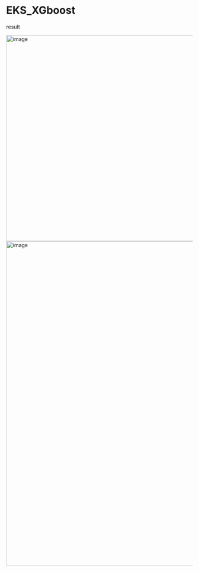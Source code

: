 # EKS_XGboost

result

<img width="1768" height="555" alt="image" src="https://github.com/user-attachments/assets/46612966-d3c9-4c71-a97d-9ca1b2a1b212" />

<img width="1682" height="875" alt="image" src="https://github.com/user-attachments/assets/c0ecb60d-eb11-4fd8-b65c-5febe6fdd07c" />

